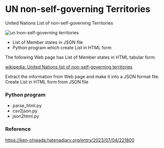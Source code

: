 UN non-self-governing Territories
===============

United Nations List of non-self-governing Territories

![un lnon-self-governing territories
](https://github.com/ohwada/World_Countries/blob/main/un_non_self_governing_territories/scrrenshots/un_non_self_governing_territories.png)

- List of Member states in JSON file
- Python program which create List in HTML form

The following Web page has List of Member states in HTML tabular form.

[wikipedia: United Nations list of non-self-governing territories](https://en.wikipedia.org/wiki/United_Nations_list_of_non-self-governing_territories)

Extract the information from Web page
and make it into a JSON format file.
Create List in HTML form from JSON file

### Python program
- parse_html.py
- csv2json.py
- json2html.py

### Reference
https://ken-ohwada.hatenadiary.org/entry/2023/07/04/221800


